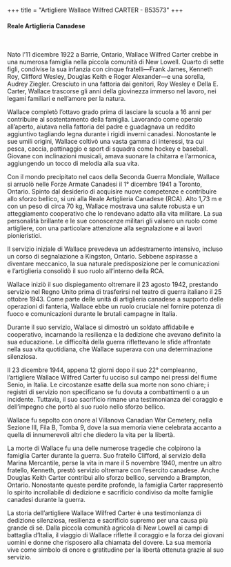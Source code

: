 +++
title = "Artigliere Wallace Wilfred CARTER - B53573"
+++

#### Reale Artiglieria Canadese
<br>


Nato l’11 dicembre 1922 a Barrie, Ontario, Wallace Wilfred Carter crebbe in una numerosa famiglia nella piccola comunità di New Lowell.
Quarto di sette figli, condivise la sua infanzia con cinque fratelli—Frank James, Kenneth Roy, Clifford Wesley, Douglas Keith e Roger Alexander—e una sorella, Audrey Ziegler. Cresciuto in una fattoria dai genitori, Roy Wesley e Della E. Carter, Wallace trascorse gli anni della giovinezza immerso nel lavoro, nei legami familiari e nell’amore per la natura.

Wallace completò l’ottavo grado prima di lasciare la scuola a 16 anni per contribuire al sostentamento della famiglia. Lavorando come operaio all’aperto, aiutava nella fattoria del padre e guadagnava un reddito aggiuntivo tagliando legna durante i rigidi inverni canadesi.
Nonostante le sue umili origini, Wallace coltivò una vasta gamma di interessi, tra cui pesca, caccia, pattinaggio e sport di squadra come hockey e baseball. Giovane con inclinazioni musicali, amava suonare la chitarra e l’armonica, aggiungendo un tocco di melodia alla sua vita.

Con il mondo precipitato nel caos della Seconda Guerra Mondiale, Wallace si arruolò nelle Forze Armate Canadesi il 1° dicembre 1941 a Toronto, Ontario.
Spinto dal desiderio di acquisire nuove competenze e contribuire allo sforzo bellico, si unì alla Reale Artiglieria Canadese (RCA).
Alto 1,73 m e con un peso di circa 70 kg, Wallace mostrava una salute robusta e un atteggiamento cooperativo che lo rendevano adatto alla vita militare. 
La sua personalità brillante e le sue conoscenze militari gli valsero un ruolo come artigliere, con una particolare attenzione alla segnalazione e ai lavori pionieristici.

Il servizio iniziale di Wallace prevedeva un addestramento intensivo, incluso un corso di segnalazione a Kingston, Ontario. Sebbene aspirasse a diventare meccanico, la sua naturale predisposizione per le comunicazioni e l’artiglieria consolidò il suo ruolo all’interno della RCA.

Wallace iniziò il suo dispiegamento oltremare il 23 agosto 1942, prestando servizio nel Regno Unito prima di trasferirsi nel teatro di guerra italiano il 25 ottobre 1943.
Come parte delle unità di artiglieria canadese a supporto delle operazioni di fanteria, Wallace ebbe un ruolo cruciale nel fornire potenza di fuoco e comunicazioni durante le brutali campagne in Italia.

Durante il suo servizio, Wallace si dimostrò un soldato affidabile e cooperativo, incarnando la resilienza e la dedizione che avevano definito la sua educazione. Le difficoltà della guerra riflettevano le sfide affrontate nella sua vita quotidiana, che Wallace superava con una determinazione silenziosa.

Il 23 dicembre 1944, appena 12 giorni dopo il suo 22° compleanno, l’artigliere Wallace Wilfred Carter fu ucciso sul campo nei pressi del fiume Senio, in Italia.
Le circostanze esatte della sua morte non sono chiare; i registri di servizio non specificano se fu dovuta a combattimenti o a un incidente. Tuttavia, il suo sacrificio rimane una testimonianza del coraggio e dell’impegno che portò al suo ruolo nello sforzo bellico.

Wallace fu sepolto con onore al Villanova Canadian War Cemetery, nella Sezione III, Fila B, Tomba 9, dove la sua memoria viene celebrata accanto a quella di innumerevoli altri che diedero la vita per la libertà.

La morte di Wallace fu una delle numerose tragedie che colpirono la famiglia Carter durante la guerra. Suo fratello Clifford, al servizio della Marina Mercantile, perse la vita in mare il 5 novembre 1940, mentre un altro fratello, Kenneth, prestò servizio oltremare con l’esercito canadese. Anche Douglas Keith Carter contribuì allo sforzo bellico, servendo a Brampton, Ontario.
Nonostante queste perdite profonde, la famiglia Carter rappresentò lo spirito incrollabile di dedizione e sacrificio condiviso da molte famiglie canadesi durante la guerra.

La storia dell’artigliere Wallace Wilfred Carter è una testimonianza di dedizione silenziosa, resilienza e sacrificio supremo per una causa più grande di sé.
Dalla piccola comunità agricola di New Lowell ai campi di battaglia d’Italia, il viaggio di Wallace riflette il coraggio e la forza dei giovani uomini e donne che risposero alla chiamata del dovere.
La sua memoria vive come simbolo di onore e gratitudine per la libertà ottenuta grazie al suo servizio.

